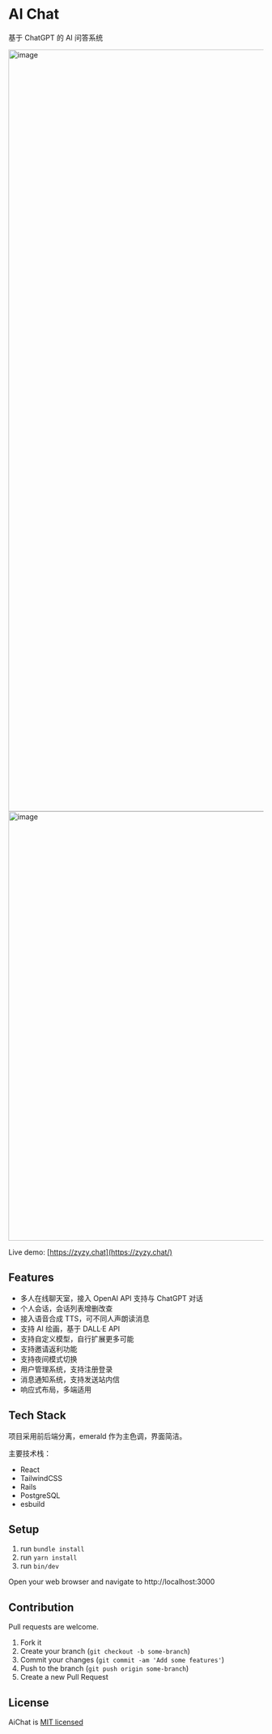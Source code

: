 # AI Chat

基于 ChatGPT 的 AI 问答系统

<img width="1503" alt="image" src="https://github.com/renny-ren/ai-chat/assets/19547819/734dd751-c3fa-40f1-ab98-b7329775fc42">

<img width="847" alt="image" src="https://github.com/renny-ren/ai-chat/assets/19547819/42229b49-972c-4727-9789-215b1b60dcb3">

Live demo: [https://zyzy.chat](https://zyzy.chat/)

## Features

- 多人在线聊天室，接入 OpenAI API 支持与 ChatGPT 对话
- 个人会话，会话列表增删改查
- 接入语音合成 TTS，可不同人声朗读消息
- 支持 AI 绘画，基于 DALL·E API
- 支持自定义模型，自行扩展更多可能
- 支持邀请返利功能
- 支持夜间模式切换
- 用户管理系统，支持注册登录
- 消息通知系统，支持发送站内信
- 响应式布局，多端适用

## Tech Stack

项目采用前后端分离，emerald 作为主色调，界面简洁。

主要技术栈：

- React
- TailwindCSS
- Rails
- PostgreSQL
- esbuild

## Setup

1. run `bundle install`
2. run `yarn install`
3. run `bin/dev`

Open your web browser and navigate to http://localhost:3000

## Contribution

Pull requests are welcome.

1. Fork it
2. Create your branch (`git checkout -b some-branch`)
3. Commit your changes (`git commit -am 'Add some features'`)
4. Push to the branch (`git push origin some-branch`)
5. Create a new Pull Request

## License

AiChat is [MIT licensed](./LICENSE)
